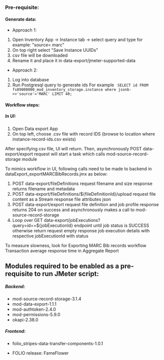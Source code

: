 ### Pre-requisite:
#### Generate data:
- Approach 1:
1. Open Inventory App -> Instance tab -> select query and type for example: "source= marc"
2. On top right select "Save Instance UUIDs"
3. csv file will be downloaded
4. Rename it and place it in data-export/jmeter-supported-data
- Approach 2:
1. Log into database
2. Run Postgresql query to generate ids 
For example ```	SELECT id FROM fs09000000_mod_inventory_storage.instance where jsonb->>'source'='MARC' LIMIT 40;```

#### Workflow steps:
##### In UI:
1. Open Data export App
2. On top left, choose .csv file with record IDS (browse to location where instance-record-ids.csv exists)

After specifying csv file, UI will return. Then, asynchronously POST data-export/export request will start a task  which calls mod-source-record-storage module

To mimics workflow in UI, following calls need to be made to backend in dataExport_exportMARCBibRecords.jmx as below:
1. POST data-export/fileDefinitions 
request
  filename and size
response
 returns filename and metadata
2. POST data-export/fileDefinitions/${fileDefinitionId}/upload
request
  file content as a Stream
response
  file attributes json
3. POST data-export/export
request
  file definition and job profile
response
  returns 204 on success and asynchronously makes a call to mod-source-record-storage
4. Loop over GET data-export/jobExecutions?query=id==${jobExecutionId} endpoint until job status is SUCCESS otherwise return
request
  empty
response
  job execution details with respective jobExecutionId with status

To measure slowness, look for Exporting MARC Bib records workflow Transaction average response time in Aggregate Report


## Modules required to be enabled as a pre-requisite to run JMeter script:
##### Backend:
- mod-source-record-storage-3.1.4
- mod-data-export-1.1.1
- mod-authtoken-2.4.0
- mod-permissions-5.9.0
- okapi-2.38.0
##### Frontend:
- folio_stripes-data-transfer-components-1.0.1

- FOLIO release: FameFlower
